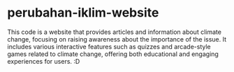 # perubahan-iklim-website

This code is a website that provides articles and information about climate change, 
focusing on raising awareness about the importance of the issue. It includes various interactive features such as quizzes 
and arcade-style games related to climate change, offering both educational and engaging experiences for users. :D
